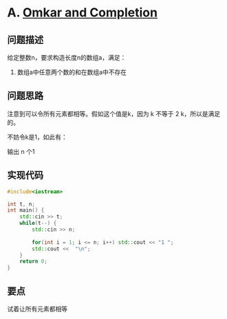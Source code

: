 # A. [Omkar and Completion](https://codeforces.com/contest/1372/problem/A)

## 问题描述

给定整数n，要求构造长度n的数组a，满足：

1. 数组a中任意两个数的和在数组a中不存在



## 问题思路

注意到可以令所有元素都相等。假如这个值是k，因为 k 不等于 2 k，所以是满足的。



不妨令k是1，如此有：

输出 n 个1



## 实现代码

```c++
#include<iostream>

int t, n;
int main() {
	std::cin >> t;
	while(t--) {
		std::cin >> n;
	
		for(int i = 1; i <= n; i++) std::cout << "1 ";
		std::cout <<  "\n";
	}
	return 0;
}
```



## 要点

试着让所有元素都相等